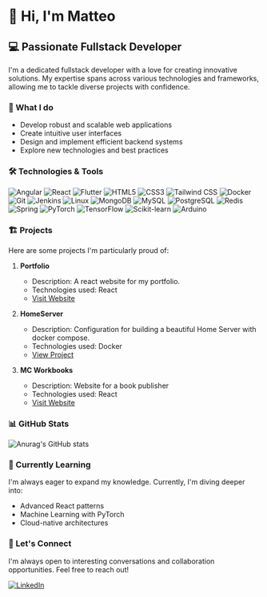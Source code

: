 # 👋 Hi, I'm Matteo

## 💻 Passionate Fullstack Developer

I'm a dedicated fullstack developer with a love for creating innovative solutions. My expertise spans across various technologies and frameworks, allowing me to tackle diverse projects with confidence.

### 🚀 What I do

- Develop robust and scalable web applications
- Create intuitive user interfaces
- Design and implement efficient backend systems
- Explore new technologies and best practices

### 🛠 Technologies & Tools

![Angular](https://img.shields.io/badge/-Angular-DD0031?style=flat-square&logo=angular&logoColor=white)
![React](https://img.shields.io/badge/-React-61DAFB?style=flat-square&logo=react&logoColor=black)
![Flutter](https://img.shields.io/badge/-Flutter-02569B?style=flat-square&logo=flutter&logoColor=white)
![HTML5](https://img.shields.io/badge/-HTML5-E34F26?style=flat-square&logo=html5&logoColor=white)
![CSS3](https://img.shields.io/badge/-CSS3-1572B6?style=flat-square&logo=css3&logoColor=white)
![Tailwind CSS](https://img.shields.io/badge/-Tailwind_CSS-38B2AC?style=flat-square&logo=tailwind-css&logoColor=white)
![Docker](https://img.shields.io/badge/-Docker-2496ED?style=flat-square&logo=docker&logoColor=white)
![Git](https://img.shields.io/badge/-Git-F05032?style=flat-square&logo=git&logoColor=white)
![Jenkins](https://img.shields.io/badge/-Jenkins-D24939?style=flat-square&logo=jenkins&logoColor=white)
![Linux](https://img.shields.io/badge/-Linux-FCC624?style=flat-square&logo=linux&logoColor=black)
![MongoDB](https://img.shields.io/badge/-MongoDB-47A248?style=flat-square&logo=mongodb&logoColor=white)
![MySQL](https://img.shields.io/badge/-MySQL-4479A1?style=flat-square&logo=mysql&logoColor=white)
![PostgreSQL](https://img.shields.io/badge/-PostgreSQL-336791?style=flat-square&logo=postgresql&logoColor=white)
![Redis](https://img.shields.io/badge/-Redis-DC382D?style=flat-square&logo=redis&logoColor=white)
![Spring](https://img.shields.io/badge/-Spring-6DB33F?style=flat-square&logo=spring&logoColor=white)
![PyTorch](https://img.shields.io/badge/-PyTorch-EE4C2C?style=flat-square&logo=pytorch&logoColor=white)
![TensorFlow](https://img.shields.io/badge/-TensorFlow-FF6F00?style=flat-square&logo=tensorflow&logoColor=white)
![Scikit-learn](https://img.shields.io/badge/-Scikit_learn-F7931E?style=flat-square&logo=scikit-learn&logoColor=white)
![Arduino](https://img.shields.io/badge/-Arduino-00979D?style=flat-square&logo=arduino&logoColor=white)

### 🏗️ Projects

Here are some projects I'm particularly proud of:

1. **Portfolio**
   - Description: A react website for my portfolio.
   - Technologies used: React
   - [Visit Website](https://matteo-aries.com/)
  
2. **HomeServer**
   - Description: Configuration for building a beautiful Home Server with docker compose.
   - Technologies used: Docker
   - [View Project](https://github.com/Smagia/home-server)

3. **MC Workbooks**
   - Description: Website for a book publisher
   - Technologies used: React
   - [Visit Website](https://mcworkbooks.com/)

### 📊 GitHub Stats

![Anurag's GitHub stats](https://github-readme-stats.vercel.app/api?username=smagia&theme=react&show_icons=true)

### 🌱 Currently Learning

I'm always eager to expand my knowledge. Currently, I'm diving deeper into:

- Advanced React patterns
- Machine Learning with PyTorch
- Cloud-native architectures

### 🤝 Let's Connect

I'm always open to interesting conversations and collaboration opportunities. Feel free to reach out!

[![LinkedIn](https://img.shields.io/badge/-LinkedIn-0077B5?style=flat-square&logo=linkedin&logoColor=white)](https://linkedin.com/in/ariesmatteo)
